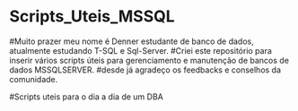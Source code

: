 # Scripts_Uteis_MSSQL

#Muito prazer meu nome é Denner estudante de banco de dados, atualmente estudando T-SQL e Sql-Server. 
#Criei este repositório para inserir vários scripts úteis para gerenciamento e manutenção de bancos de dados MSSQLSERVER.
#desde já agradeço os feedbacks e conselhos da comunidade.

#Scripts uteis para o dia a dia de um DBA
